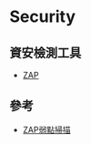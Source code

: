 # Security

## 資安檢測工具

- [ZAP](https://www.zaproxy.org/)

## 參考
- [ZAP弱點掃描](/blog/2023-12-01/security-zap-scan)
